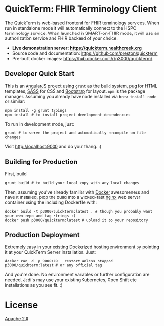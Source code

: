 # QuickTerm: FHIR Terminology Client

The QuickTerm is web-based frontend for FHIR terminology services. When run in standalone mode it will automatically connect to the HSPC terminology service. When launched in SMART-on-FHIR mode, it will use an authorization service and FHIR backend of your choice.

* **Live demonstration server: https://quickterm.healthcreek.org**
* Source code and documentation: https://github.com/preston/quickterm
* Pre-built docker images: https://hub.docker.com/r/p3000/quickterm/

## Developer Quick Start

This is an [AngularJS](https://angular.io) project using `grunt` as the build system, [pug](https://pugjs.org/api/getting-started.html) for HTML templates, [SASS](http://sass-lang.com) for CSS and [Bootstrap](http://getbootstrap.com/) for layout. `npm` is the package manager. Assuming you already have node installed via `brew install node` or similar:

	npm install -g grunt typings
	npm install # to install project development dependencies

To run in development mode, just:

	grunt # to serve the project and automatically recompile on file changes

Visit [http://localhost:9000](http://localhost:9000) and do your thang. :)

## Building for Production

First, build:

	grunt build # to build your local copy with any local changes

Then, assuming you've already familiar with [Docker](https://www.docker.com) awesomeness and have it installed, plop the build into a wicked-fast [nginx](http://nginx.org) web server container using the including Dockerfile with:

	docker build -t p3000/quickterm:latest . # though you probably want your own repo and tag strings :)
	docker push p3000/quickterm:latest # upload it to your repository

## Production Deployment

Extremely easy in your existing Dockerized hosting environment by pointing it at your QuickTerm Server installation. Just:

	docker run -d -p 9000:80 --restart unless-stopped p3000/quickterm:latest # or any official tag

And you're done. No environment variables or further configuration are needed. Jedi's may use your existing Kubernetes, Open Shift etc installations as you see fit. :)


# License

[Apache 2.0](https://www.apache.org/licenses/LICENSE-2.0)
